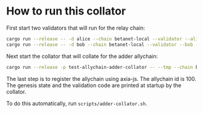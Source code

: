 # How to run this collator

First start two validators that will run for the relay chain:

```sh
cargo run --release -- -d alice --chain betanet-local --validator --alice --port 50551
cargo run --release -- -d bob --chain betanet-local --validator --bob --port 50552
```

Next start the collator that will collate for the adder allychain:

```sh
cargo run --release -p test-allychain-adder-collator -- --tmp --chain betanet-local --port 50553
```

The last step is to register the allychain using axia-js. The allychain id is
100. The genesis state and the validation code are printed at startup by the collator.

To do this automatically, run `scripts/adder-collator.sh`.
